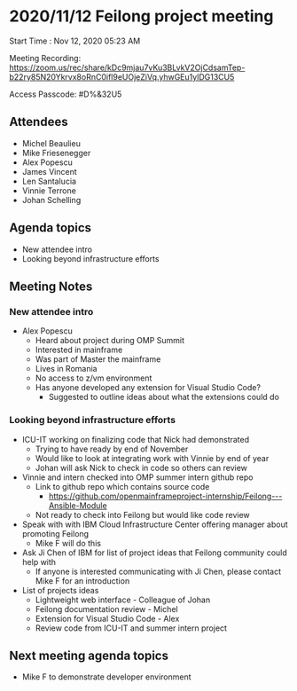 # 2020/11/12 Feilong project meeting

Start Time : Nov 12, 2020 05:23 AM

Meeting Recording:
https://zoom.us/rec/share/kDc9mjau7vKu3BLvkV2OjCdsamTep-b22ry85N20Ykrvx8oRnC0ifl9eUOjeZiVq.yhwGEu1ylDG13CU5

Access Passcode: #D%&32U5

## Attendees
- Michel Beaulieu
- Mike Friesenegger
- Alex Popescu
- James Vincent
- Len Santalucia
- Vinnie Terrone
- Johan Schelling

## Agenda topics
- New attendee intro
- Looking beyond infrastructure efforts

## Meeting Notes

### New attendee intro
- Alex Popescu
  - Heard about project during OMP Summit
  - Interested in mainframe
  - Was part of Master the mainframe
  - Lives in Romania
  - No access to z/vm environment
  - Has anyone developed any extension for Visual Studio Code?
    - Suggested to outline ideas about what the extensions could do

### Looking beyond infrastructure efforts
- ICU-IT working on finalizing code that Nick had demonstrated
  - Trying to have ready by end of November
  - Would like to look at integrating work with Vinnie by end of year
  - Johan will ask Nick to check in code so others can review
- Vinnie and intern checked into OMP summer intern github repo
  - Link to github repo which contains source code
      - https://github.com/openmainframeproject-internship/Feilong---Ansible-Module
  - Not ready to check into Feilong but would like code review
- Speak with with IBM Cloud Infrastructure Center offering manager about promoting Feilong
  - Mike F will do this
- Ask Ji Chen of IBM for list of project ideas that Feilong community could help with
  - If anyone is interested communicating with Ji Chen, please contact Mike F for an introduction
- List of projects ideas
  - Lightweight web interface - Colleague of Johan
  - Feilong documentation review - Michel
  - Extension for Visual Studio Code - Alex
  - Review code from ICU-IT and summer intern project

## Next meeting agenda topics
- Mike F to demonstrate developer environment
